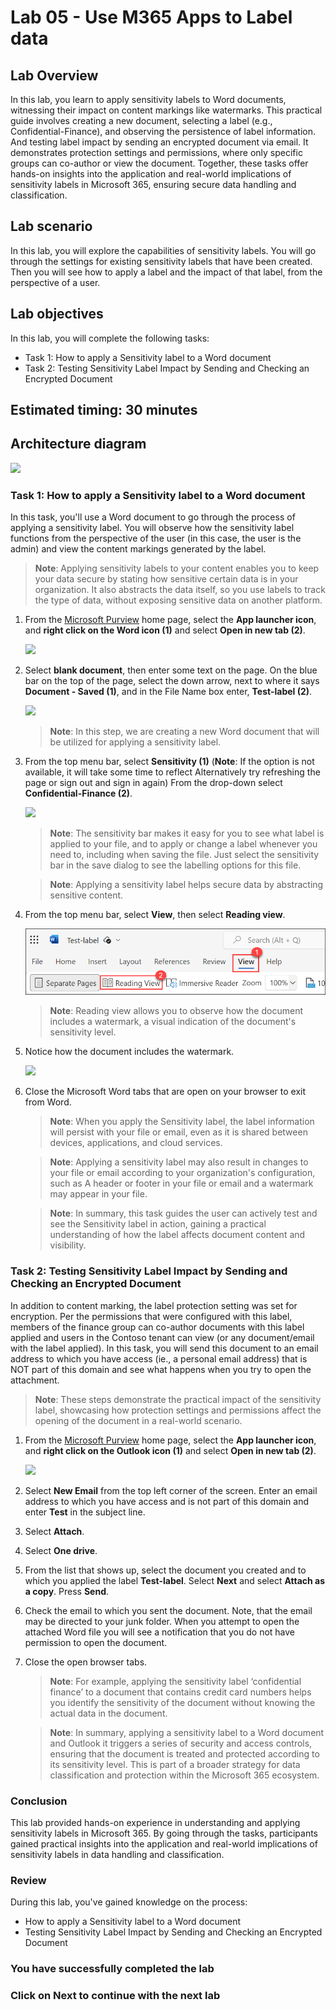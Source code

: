 # Lab 05 - Use M365 Apps to Label data

## Lab Overview

In this lab, you learn to apply sensitivity labels to Word documents, witnessing their impact on content markings like watermarks. This practical guide involves creating a new document, selecting a label (e.g., Confidential-Finance), and observing the persistence of label information. And testing label impact by sending an encrypted document via email. It demonstrates protection settings and permissions, where only specific groups can co-author or view the document. Together, these tasks offer hands-on insights into the application and real-world implications of sensitivity labels in Microsoft 365, ensuring secure data handling and classification.

## Lab scenario
In this lab, you will explore the capabilities of sensitivity labels. You will go through the settings for existing sensitivity labels that have been created. Then you will see how to apply a label and the impact of that label, from the perspective of a user.

## Lab objectives

In this lab, you will complete the following tasks:

+ Task 1: How to apply a Sensitivity label to a Word document 
+ Task 2: Testing Sensitivity Label Impact by Sending and Checking an Encrypted Document

## Estimated timing: 30 minutes

## Architecture diagram

![](../media/purview-lab5.png)

### Task 1: How to apply a Sensitivity label to a Word document 

In this task, you'll use a Word document to go through the process of applying a sensitivity label. You will observe how the sensitivity label functions from the perspective of the user (in this case, the user is the admin) and view the content markings generated by the label.

>**Note**: Applying sensitivity labels to your content enables you to keep your data secure by stating how sensitive certain data is in your organization. It also abstracts the data itself, so you use labels to track the type of data, without exposing sensitive data on another platform.

1. From the [Microsoft Purview](https://compliance.microsoft.com/) home page, select the **App launcher icon**, and **right click on the Word icon (1)** and select **Open in new tab (2)**. 

   ![](../media/lab5-image1.png) 

1. Select **blank document**, then enter some text on the page.  On the blue bar on the top of the page, select the down arrow, next to where it says **Document - Saved (1)**, and in the File Name box enter, **Test-label (2)**.

   ![](../media/lab5-image2.png)

   >**Note**: In this step, we are creating a new Word document that will be utilized for applying a sensitivity label.

1. From the top menu bar, select **Sensitivity (1)** (**Note**: If the option is not available, it will take some time to reflect Alternatively try refreshing the page or sign out and sign in again) From the drop-down select **Confidential-Finance (2)**.

    ![](../media/lab5-image3.png)

   >**Note**: The sensitivity bar makes it easy for you to see what label is applied to your file, and to apply or change a label whenever you need to, including when saving the file. Just select the sensitivity bar in the save dialog to see the labelling options for this file.
   
   >**Note**: Applying a sensitivity label helps secure data by abstracting sensitive content.

1. From the top menu bar, select **View**, then select **Reading view**.

     ![](../media/lab5-image4.png)       

   >**Note**: Reading view allows you to observe how the document includes a watermark, a visual indication of the document's sensitivity level.

1. Notice how the document includes the watermark.

    ![](../media/lab5-image7.png) 

1. Close the Microsoft Word tabs that are open on your browser to exit from Word.

   >**Note**: When you apply the Sensitivity label, the label information will persist with your file or email, even as it is shared between devices, applications, and cloud services. 
   
   >**Note**: Applying a sensitivity label may also result in changes to your file or email according to your organization's configuration, such as A header or footer in your file or email and a watermark may appear in your file.

   >**Note**: In summary, this task guides the user can actively test and see the Sensitivity label in action, gaining a practical understanding of how the label affects document content and visibility.

### Task 2: Testing Sensitivity Label Impact by Sending and Checking an Encrypted Document

In addition to content marking, the label protection setting was set for encryption. Per the permissions that were configured with this label, members of the finance group can co-author documents with this label applied and users in the Contoso tenant can view (or any document/email with the label applied). In this task, you will send this document to an email address to which you have access (ie., a personal email address) that is NOT part of this domain and see what happens when you try to open the attachment.  

>**Note**: These steps demonstrate the practical impact of the sensitivity label, showcasing how protection settings and permissions affect the opening of the document in a real-world scenario.

1. From the [Microsoft Purview](https://compliance.microsoft.com/) home page, select the **App launcher icon**, and **right click on the Outlook icon (1)** and select **Open in new tab (2)**.

      ![](../media/lab5-image5.png) 

1. Select **New Email** from the top left corner of the screen. Enter an email address to which you have access and is not part of this domain and enter **Test** in the subject line.

1. Select **Attach**.

1. Select **One drive**.

1. From the list that shows up, select the document you created and to which you applied the label **Test-label**. Select **Next** and select **Attach as a copy**. Press **Send**.

1. Check the email to which you sent the document. Note, that the email may be directed to your junk folder. When you attempt to open the attached Word file you will see a notification that you do not have permission to open the document.

1. Close the open browser tabs.

   >**Note**: For example, applying the sensitivity label ‘confidential finance’ to a document that contains credit card numbers helps you identify the sensitivity of the document without knowing the actual data in the document.

   >**Note**: In summary, applying a sensitivity label to a Word document and Outlook it triggers a series of security and access controls, ensuring that the document is treated and protected according to its sensitivity level. This is part of a broader strategy for data classification and protection within the Microsoft 365 ecosystem.

### Conclusion
This lab provided hands-on experience in understanding and applying sensitivity labels in Microsoft 365. By going through the tasks, participants gained practical insights into the application and real-world implications of sensitivity labels in data handling and classification.

### Review
During this lab, you've gained knowledge on the process: 

+ How to apply a Sensitivity label to a Word document 
+ Testing Sensitivity Label Impact by Sending and Checking an Encrypted Document

### You have successfully completed the lab

### Click on Next to continue with the next lab
